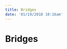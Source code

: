 ```yaml
---
title: Bridges
date: '01/19/2018 10:16am'
---
```


# <a href="/network/foundations-of-networking-networking-basics/5-commonly-used-network-devices" class="nav-button transform"><span></span></a>Bridges

